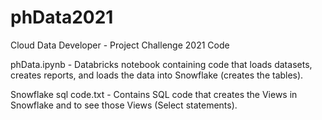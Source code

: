 # phData2021
Cloud Data Developer - Project Challenge 2021 Code

phData.ipynb - Databricks notebook containing code that loads datasets, creates reports, and loads the data into Snowflake (creates the tables).

Snowflake sql code.txt - Contains SQL code that creates the Views in Snowflake and to see those Views (Select statements).



